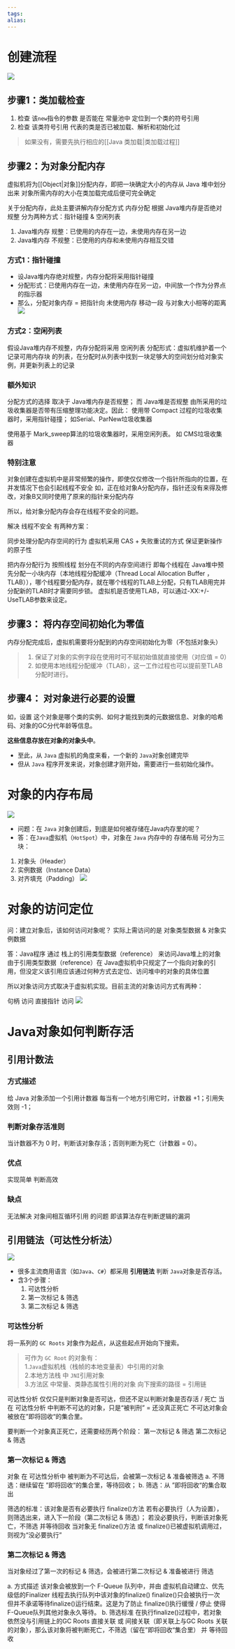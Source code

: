 ```yaml
---
tags: 
alias:
---
```

# 创建流程
![](https://imgconvert.csdnimg.cn/aHR0cDovL3VwbG9hZC1pbWFnZXMuamlhbnNodS5pby91cGxvYWRfaW1hZ2VzLzk0NDM2NS1kY2FjYTJhYTc4NDMwMGZjLnBuZw?x-oss-process=image/format,png)
## 步骤1：类加载检查
1.  检查 该`new`指令的参数 是否能在 常量池中 定位到一个类的符号引用
2.  检查 该类符号引用 代表的类是否已被加载、解析和初始化过

> 如果没有，需要先执行相应的[[Java 类加载|类加载过程]]

## 步骤2：为对象分配内存
虚拟机将为[[Object|对象]]分配内存，即把一块确定大小的内存从 Java 堆中划分出来
对象所需内存的大小在类加载完成后便可完全确定

关于分配内存，此处主要讲解内存分配方式
内存分配 根据 Java堆内存是否绝对规整 分为两种方式：指针碰撞 & 空闲列表
1. Java堆内存 规整：已使用的内存在一边，未使用内存在另一边
2. Java堆内存 不规整：已使用的内存和未使用内存相互交错
### 方式1：指针碰撞
-   设Java堆内存绝对规整，内存分配将采用指针碰撞
-   分配形式：已使用内存在一边，未使用内存在另一边，中间放一个作为分界点的指示器
-   那么，分配对象内存 = 把指针向 未使用内存 移动一段 与对象大小相等的距离
![](https://imgconvert.csdnimg.cn/aHR0cDovL3VwbG9hZC1pbWFnZXMuamlhbnNodS5pby91cGxvYWRfaW1hZ2VzLzk0NDM2NS00NTRmMDExYTg2OGU2NmQ1LnBuZw?x-oss-process=image/format,png)
### 方式2：空闲列表
假设Java堆内存不规整，内存分配将采用 空闲列表
分配形式：虚拟机维护着一个 记录可用内存块 的列表，在分配时从列表中找到一块足够大的空间划分给对象实例，并更新列表上的记录
### 额外知识
分配方式的选择 取决于 Java堆内存是否规整；
而 Java堆是否规整 由所采用的垃圾收集器是否带有压缩整理功能决定。因此：
使用带 Compact 过程的垃圾收集器时，采用指针碰撞；
如Serial、ParNew垃圾收集器

使用基于 Mark_sweep算法的垃圾收集器时，采用空闲列表。
如 CMS垃圾收集器
### 特别注意
对象创建在虚拟机中是非常频繁的操作，即使仅仅修改一个指针所指向的位置，在并发情况下也会引起线程不安全
如，正在给对象A分配内存，指针还没有来得及修改，对象B又同时使用了原来的指针来分配内存

所以，给对象分配内存会存在线程不安全的问题。

解决 线程不安全 有两种方案：

同步处理分配内存空间的行为
虚拟机采用 CAS + 失败重试的方式 保证更新操作的原子性

把内存分配行为 按照线程 划分在不同的内存空间进行
即每个线程在 Java堆中预先分配一小块内存（本地线程分配缓冲（Thread Local Allocation Buffer ，TLAB）），哪个线程要分配内存，就在哪个线程的TLAB上分配，只有TLAB用完并分配新的TLAB时才需要同步锁。
虚拟机是否使用TLAB，可以通过-XX:+/-UseTLAB参数来设定。
## 步骤3： 将内存空间初始化为零值

内存分配完成后，虚拟机需要将分配到的内存空间初始化为零（不包括对象头）

> 1.  保证了对象的实例字段在使用时可不赋初始值就直接使用（对应值 = 0）
> 2.  如使用本地线程分配缓冲（TLAB），这一工作过程也可以提前至TLAB分配时进行。

## 步骤4： 对对象进行必要的设置

如，设置 这个对象是哪个类的实例、如何才能找到类的元数据信息、对象的哈希码、对象的GC分代年龄等信息。

**这些信息存放在对象的对象头中**。
-   至此，从 `Java` 虚拟机的角度来看，一个新的 `Java`对象创建完毕
-   但从 `Java` 程序开发来说，对象创建才刚开始，需要进行一些初始化操作。


# 对象的内存布局
![](https://p3-juejin.byteimg.com/tos-cn-i-k3u1fbpfcp/cc597c75fe5342cd9b3a253980f95524~tplv-k3u1fbpfcp-zoom-in-crop-mark:4536:0:0:0.awebp)

-   问题：在 `Java` 对象创建后，到底是如何被存储在Java内存里的呢？
-   答：在`Java`虚拟机（`HotSpot`）中，对象在 `Java` 内存中的 存储布局 可分为三块：
1.  对象头（Header）
2.  实例数据（Instance Data）
3.  对齐填充（Padding）
![](https://imgconvert.csdnimg.cn/aHR0cDovL3VwbG9hZC1pbWFnZXMuamlhbnNodS5pby91cGxvYWRfaW1hZ2VzLzk0NDM2NS1mOWQyNTk3NTczMjE2NGJjLnBuZw?x-oss-process=image/format,png)
# 对象的访问定位
问：建立对象后，该如何访问对象呢？
实际上需访问的是 对象类型数据 & 对象实例数据

答：Java程序 通过 栈上的引用类型数据（reference） 来访问Java堆上的对象
由于引用类型数据（reference）在 Java虚拟机中只规定了一个指向对象的引用，但没定义该引用应该通过何种方式去定位、访问堆中的对象的具体位置

所以对象访问方式取决于虚拟机实现。目前主流的对象访问方式有两种：

句柄 访问
直接指针 访问
![](https://imgconvert.csdnimg.cn/aHR0cDovL3VwbG9hZC1pbWFnZXMuamlhbnNodS5pby91cGxvYWRfaW1hZ2VzLzk0NDM2NS0yZjQ5MjgxNzNlNzM0ZTNlLnBuZw?x-oss-process=image/format,png)

# Java对象如何判断存活
## 引用计数法
### 方式描述
给 Java 对象添加一个引用计数器
每当有一个地方引用它时，计数器 +1；引用失效则 -1；
### 判断对象存活准则
当计数器不为 0 时，判断该对象存活；否则判断为死亡（计数器 = 0）。

### 优点
实现简单
判断高效
### 缺点
无法解决 对象间相互循环引用 的问题
即该算法存在判断逻辑的漏洞
## 引用链法（可达性分析法）
![](https://imgconvert.csdnimg.cn/aHR0cDovL3VwbG9hZC1pbWFnZXMuamlhbnNodS5pby91cGxvYWRfaW1hZ2VzLzk0NDM2NS0xYTkxYTgzMWM0ZmNmYjgwLnBuZw?x-oss-process=image/format,png)

-   很多主流商用语言（如`Java`、`C#`）都采用 **引用链法** 判断 `Java`对象是否存活。
-   含3个步骤：
    1.  可达性分析
    2.  第一次标记 & 筛选
    3.  第二次标记 & 筛选
### 可达性分析
将一系列的 `GC Roots` 对象作为起点，从这些起点开始向下搜索。

>    可作为 `GC Root` 的对象有：  
>     1.`Java`虚拟机栈（栈帧的本地变量表）中引用的对象  
>     2.本地方法栈 中 `JNI`引用对象  
>     3.方法区 中常量、类静态属性引用的对象
>   向下搜索的路径 = 引用链

可达性分析 仅仅只是判断对象是否可达，但还不足以判断对象是否存活 / 死亡
当在 可达性分析 中判断不可达的对象，只是“被判刑” = 还没真正死亡
不可达对象会被放在”即将回收“的集合里。

要判断一个对象真正死亡，还需要经历两个阶段：
第一次标记 & 筛选
第二次标记 & 筛选

### 第一次标记 & 筛选
对象 在 可达性分析中 被判断为不可达后，会被第一次标记 & 准备被筛选
a. 不筛选：继续留在 ”即将回收“的集合里，等待回收；
b. 筛选：从 ”即将回收“的集合取出

筛选的标准：该对象是否有必要执行 finalize()方法
若有必要执行（人为设置），则筛选出来，进入下一阶段（第二次标记 & 筛选）；
若没必要执行，判断该对象死亡，不筛选 并等待回收
当对象无 finalize()方法 或 finalize()已被虚拟机调用过，则视为“没必要执行”
### 第二次标记 & 筛选
当对象经过了第一次的标记 & 筛选，会被进行第二次标记 & 准备被进行 筛选

a. 方式描述
该对象会被放到一个 F-Queue 队列中，并由 虚拟机自动建立、优先级低的Finalizer 线程去执行队列中该对象的finalize()
finalize()只会被执行一次
但并不承诺等待finalize()运行结束。这是为了防止 finalize()执行缓慢 / 停止 使得 F-Queue队列其他对象永久等待。
b. 筛选标准
在执行finalize()过程中，若对象依然没与引用链上的GC Roots 直接关联 或 间接关联（即关联上与GC Roots 关联的对象），那么该对象将被判断死亡，不筛选（留在”即将回收“集合里） 并 等待回收





